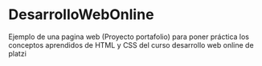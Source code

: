 # DesarrolloWebOnline
Ejemplo de una pagina web (Proyecto portafolio) para poner práctica los conceptos aprendidos de HTML y CSS del curso desarrollo web online de platzi
